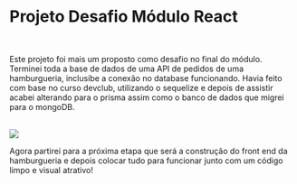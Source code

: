 <h1>Projeto Desafio Módulo React</h1>
<br>
<p>Este projeto foi mais um proposto como desafio no final do módulo. Terminei toda a base de dados de uma API de pedidos de uma hamburgueria, inclusibe a conexão no database funcionando.
Havia feito com base no curso devclub, utilizando o sequelize e depois de assistir acabei alterando para o prisma assim como o banco de dados que migrei para o mongoDB.</p>
<br>
<img src=https://github.com/ricocanuto/challenge-react-node/assets/141502177/3aec5e94-69da-499d-8672-f46480e69431></img>
<br>
<p>Agora partirei para a próxima etapa que será a construção do front end da hamburgueria e depois colocar tudo para funcionar junto com um código limpo e visual atrativo!</p>
<br>
